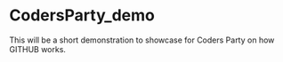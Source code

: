 # CodersParty_demo
This will be a short demonstration to showcase for Coders Party on how GITHUB works.
